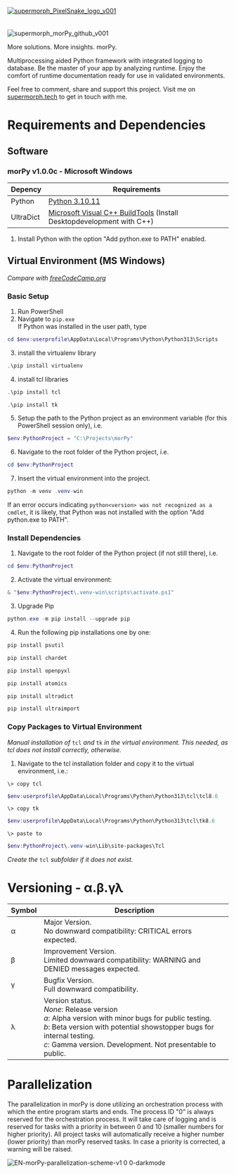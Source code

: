 [![supermorph_PixelSnake_logo_v001](https://github.com/user-attachments/assets/0e92f76c-67db-4ff6-8e58-9ab77a9a6e8e)](https://www.supermorph.tech/)
<br><br><br>
![supermorph_morPy_github_v001](https://github.com/user-attachments/assets/51fd6975-d4cd-4123-b708-552e8fee9c1a)


More solutions. More insights. morPy.

Multiprocessing aided Python framework with integrated logging to database. Be the master of your app by analyzing runtime. Enjoy the comfort of runtime documentation ready for use in validated environments.

Feel free to comment, share and support this project.
Visit me on [supermorph.tech](https://www.supermorph.tech/) to get in touch with me.

# Requirements and Dependencies


## Software

### morPy v1.0.0c - Microsoft Windows

| Depency | Requirements |
| --- | --- |
| Python | [Python 3.10.11](https://www.python.org/downloads/release/python-31011/) |
| UltraDict | [Microsoft Visual C++ BuildTools](https://visualstudio.microsoft.com/visual-cpp-build-tools/) (Install Desktopdevelopment with C++) |

1.  Install Python with the option "Add python.exe to PATH" enabled.

## Virtual Environment (MS Windows)

*Compare with [freeCodeCamp.org](https://www.freecodecamp.org/news/how-to-setup-virtual-environments-in-python/)*

### Basic Setup

1.  Run PowerShell
2.  Navigate to `pip.exe`  
    If Python was installed in the user path, type

```PowerShell
cd $env:userprofile\AppData\Local\Programs\Python\Python313\Scripts
```

3.  install the virtualenv library

```PowerShell
.\pip install virtualenv
```

4.  install tcl libraries

```PowerShell
.\pip install tcl
```

```PowerShell
.\pip install tk
```

5.  Setup the path to the Python project as an environment variable (for this PowerShell session only), i.e.

```PowerShell
$env:PythonProject = "C:\Projects\morPy"
```

6.  Navigate to the root folder of the Python project, i.e.

```PowerShell
cd $env:PythonProject
```

7.  Insert the virtual environment into the project.

```PowerShell
python -m venv .venv-win
```

If an error occurs indicating `python<version> was not recognized as a cmdlet`, it is likely, that Python was not installed with the option "Add python.exe to PATH".

### Install Dependencies

1.  Navigate to the root folder of the Python project (if not still there), i.e.

```PowerShell
cd $env:PythonProject
```

2.  Activate the virtual environment:

```PowerShell
& "$env:PythonProject\.venv-win\scripts\activate.ps1"
```

3.  Upgrade Pip

```PowerShell
python.exe -m pip install --upgrade pip
```

4.  Run the following pip installations one by one:

```PowerShell
pip install psutil
```

```PowerShell
pip install chardet
```

```PowerShell
pip install openpyxl
```

```PowerShell
pip install atomics
```

```PowerShell
pip install ultradict
```

```PowerShell
pip install ultraimport
```

### Copy Packages to Virtual Environment

*Manual installation of* `tcl` *and* `tk` *in the virtual environment. This needed, as tcl does not install correctly, otherwise.*

1.  Navigate to the tcl installation folder and copy it to the virtual environment, i.e.:

`\> copy tcl`

```PowerShell
$env:userprofile\AppData\Local\Programs\Python\Python313\tcl\tcl8.6
```

`\> copy tk`

```PowerShell
$env:userprofile\AppData\Local\Programs\Python\Python313\tcl\tk8.6
```

`\> paste to`

```PowerShell
$env:PythonProject\.venv-win\Lib\site-packages\Tcl
```

*Create the* `tcl` *subfolder if it does not exist.*

# Versioning - α.β.γλ

| Symbol | Description |
| --- | --- |
| α   | Major Version.  <br>No downward compatibility: CRITICAL errors expected. |
| β   | Improvement Version.  <br>Limited downward compatibility: WARNING and DENIED messages expected. |
| γ   | Bugfix Version.  <br>Full downward compatibility. |
| λ   | Version status.  <br>*None*: Release version  <br>*a*: Alpha version with minor bugs for public testing.  <br>*b*: Beta version with potential showstopper bugs for internal testing.  <br>*c*: Gamma version. Development. Not presentable to public. |

# Parallelization

The parallelization in morPy is done utilizing an orchestration process with which the entire program starts and ends. The process ID "0" is always reserved for the orchestration process. It will take care of logging and is reserved for tasks with a priority in between 0 and 10 (smaller numbers for higher priority). All project tasks will automatically receive a higher number (lower priority) than morPy reserved tasks. In case a priority is corrected, a warning will be raised.

![EN-morPy-parallelization-scheme-v1 0 0-darkmode](https://github.com/user-attachments/assets/4f460193-7a01-4c78-a501-16b99aea747b)
